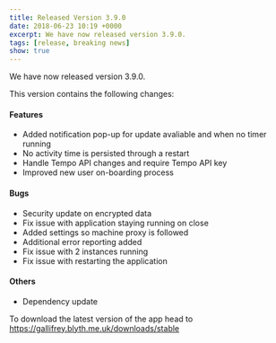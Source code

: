 ```yaml
---
title: Released Version 3.9.0
date: 2018-06-23 10:19 +0000
excerpt: We have now released version 3.9.0.
tags: [release, breaking news]
show: true
---
```


We have now released version 3.9.0.

This version contains the following changes:

#### Features

* Added notification pop-up for update avaliable and when no timer running
* No activity time is persisted through a restart
* Handle Tempo API changes and require Tempo API key
* Improved new user on-boarding process

#### Bugs

* Security update on encrypted data
* Fix issue with application staying running on close
* Added settings so machine proxy is followed
* Additional error reporting added
* Fix issue with 2 instances running
* Fix issue with restarting the application

#### Others

* Dependency update


To download the latest version of the app head to <https://gallifrey.blyth.me.uk/downloads/stable>
